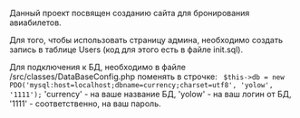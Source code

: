 <p>Данный проект посвящен созданию сайта для бронирования авиабилетов.</p>
<p>Для того, чтобы использовать страницу админа, необходимо создать запись в таблице Users (код для этого есть в файле init.sql).</p>
<p>Для подключения к БД, необходимо в файле /src/classes/DataBaseConfig.php поменять в строчке: <code> $this->db = new PDO('mysql:host=localhost;dbname=currency;charset=utf8', 'yolow', '1111');</code> 'currency' - на ваше название БД, 'yolow' - на ваш логин от БД, '1111' - соответственно, на ваш пароль.</p>
